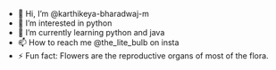 - 👋 Hi, I’m @karthikeya-bharadwaj-m
- 👀 I’m interested in python
- 🌱 I’m currently learning python and java
- 📫 How to reach me @the_lite_bulb on insta
- ⚡ Fun fact: Flowers are the reproductive organs of most of the flora.

<!---
karthikeya-bharadwaj-m/karthikeya-bharadwaj-m is a ✨ special ✨ repository because its `README.md` (this file) appears on your GitHub profile.
You can click the Preview link to take a look at your changes.
--->

